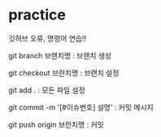 # practice
깃허브 오류, 명령어 연습!!

git branch 브랜치명 : 브랜치 생성

git checkout 브랸치명 : 브랜치 설정

git add . : 모든 파일 설정

git commit -m '[#이슈번호] 설명' : 커밋 메시지

git push origin 브런치명 : 커밋
